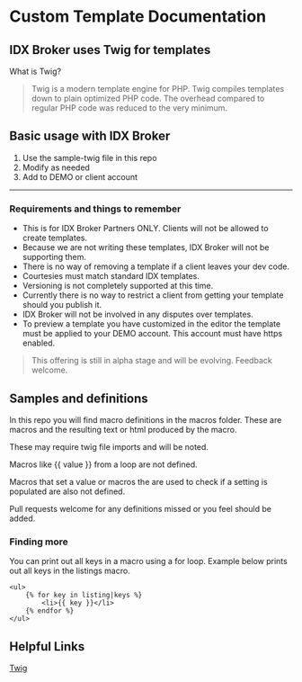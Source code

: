 # Custom Template Documentation


## IDX Broker uses Twig for templates
What is Twig?

> Twig is a modern template engine for PHP. Twig compiles templates down to plain optimized PHP code. The overhead compared to regular PHP code was reduced to the very minimum.



## Basic usage with IDX Broker
1. Use the sample-twig file in this repo
2. Modify as needed
3. Add to DEMO or client account

----

### Requirements and things to remember

* This is for IDX Broker Partners ONLY. Clients will not be allowed to create templates.
* Because we are not writing these templates, IDX Broker will not be supporting them.
* There is no way of removing a template if a client leaves your dev code.
* Courtesies must match standard IDX templates.
* Versioning is not completely supported at this time.
* Currently there is no way to restrict a client from getting your template should you publish it.
* IDX Broker will not be involved in any disputes over templates.
* To preview a template you have customized in the editor the template must be applied to your DEMO account. This account must have https enabled.




>This offering is still in alpha stage and will be evolving.
Feedback welcome.

## Samples and definitions

In this repo you will find macro definitions in the macros folder. These are macros and the resulting text or html produced by the macro.

These may require twig file imports and will be noted.

Macros like  {{ value }} from a loop are not defined.

Macros that set a value or macros the are used to check if a setting is populated are also not defined.

Pull requests welcome for any definitions missed or you feel should be added.

### Finding more
You can print out all keys in a macro using a for loop. Example below prints out all keys in the listings macro.

```
<ul>
    {% for key in listing|keys %}
        <li>{{ key }}</li>
    {% endfor %}
</ul>
```


## Helpful Links
[Twig](http://twig.sensiolabs.org/)
